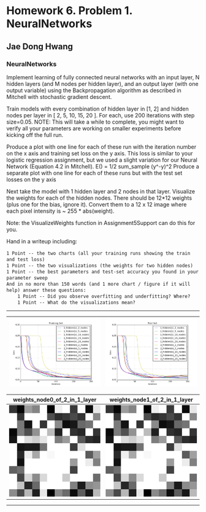 # Homework 6. Problem 1. NeuralNetworks

## Jae Dong Hwang

### NeuralNetworks

Implement learning of fully connected neural networks with an input layer, N hidden layers (and M nodes per hidden layer), and an output layer (with one output variable) using the Backpropagation algorithm as described in Mitchell with stochastic gradient descent.

Train models with every combination of hidden layer in [1, 2] and hidden nodes per layer in [ 2, 5, 10, 15, 20 ]. For each, use 200 iterations with step size=0.05. NOTE: This will take a while to complete, you might want to verify all your parameters are working on smaller experiments before kicking off the full run.

Produce a plot with one line for each of these run with the iteration number on the x axis and training set loss on the y axis. This loss is similar to your logistic regression assignment, but we used a slight variation for our Neural Network (Equation 4.2 in Mitchell). E() = 1/2 sum_sample (y^-y)^2 Produce a separate plot with one line for each of these runs but with the test set losses on the y axis

Next take the model with 1 hidden layer and 2 nodes in that layer. Visualize the weights for each of the hidden nodes. There should be 12*12 weights (plus one for the bias, ignore it). Convert them to a 12 x 12 image where each pixel intensity is ~ 255 * abs(weight).

Note: the VisualizeWeights function in Assignment5Support can do this for you.

Hand in a writeup including:

    1 Point -- the two charts (all your training runs showing the train and test loss)
    1 Point -- the two visualizations (the weights for two hidden nodes)
    1 Point -- the best parameters and test-set accuracy you found in your parameter sweep
    And in no more than 150 words (and 1 more chart / figure if it will help) answer these questions:
        1 Point -- Did you observe overfitting and underfitting? Where?
        1 Point -- What do the visualizations mean?

***

|![prob1_training_loss.png](prob1_training_loss.png) | ![prob1_test_loss.png](prob1_test_loss.png)|
|-|-|

|weights_node0_of_2_in_1_layer |weights_node1_of_2_in_1_layer |
|-|-|
|![weights_node0_of_2_in_1_layer](weights_node0_of_2_in_1_layer.jpg) | ![weights_node1_of_2_in_1_layer](weights_node1_of_2_in_1_layer.jpg) |
***